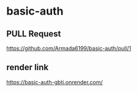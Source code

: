 # basic-auth

## PULL Request 

<https://github.com/Armada6199/basic-auth/pull/1>

## render link

<https://basic-auth-gbtj.onrender.com/>

